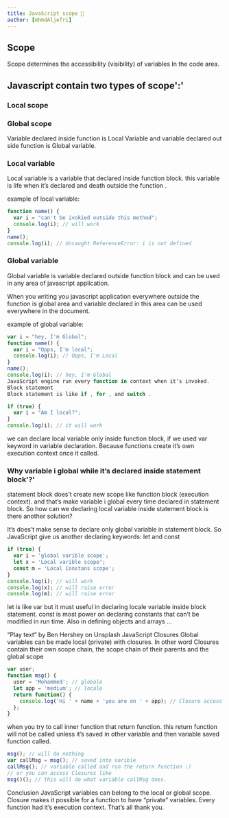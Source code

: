 ```yaml
---
title: JavaScript scope 👊
author: [mhmdAljefri]
---
```


## Scope

Scope determines the accessibility (visibility) of variables In the code area.

## Javascript contain two types of scope':'

### Local scope

### Global scope

Variable declared inside function is Local Variable and variable declared out side function is Global variable.

### Local variable

Local variable is a variable that declared inside function block. this variable is life when it’s declared and death outside the function .

example of local variable:

```javascript
function name() {
  var i = "can't be ivokied outside this method";
  console.log(i); // will work
}
name();
console.log(i); // Uncaught ReferenceError: i is not defined
```

### Global variable

Global variable is variable declared outside function block and can be used in any area of javascript application.

When you writing you javascript application everywhere outside the function is global area and variable declared in this area can be used everywhere in the document.

example of global variable:

```javascript
var i = "hey, I'm Global";
function name() {
  var i = "Opps, I'm local";
  console.log(i); // Opps, I'm Local
}
name();
console.log(i); // hey, I'm Global
JavaScript engine run every function in context when it’s invoked.
Block statement
Block statement is like if , for , and switch .

if (true) {
  var i = "Am I local?";
}
console.log(i); // it will work
```

we can declare local variable only inside function block, if we used var keyword in variable declaration. Because functions create it’s own execution context once it called.

### Why variable i global while it’s declared inside statement block'?'

statement block does’t create new scope like function block (execution context). and that’s make variable i global every time declared in statement block. So how can we declaring local variable inside statement block is there another solution?

It’s does’t make sense to declare only global variable in statement block. So JavaScript give us another declaring keywords: let and const

```javascript
if (true) {
  var i = 'global varible scope';
  let x = 'Local varible scope';
  const m = 'Local Constans scope';
}
console.log(i); // will work
console.log(x); // will raise error
console.log(m); // will raise error
```

let is like var but it must useful in declaring locale variable inside block statement. const is most power on declaring constants that can’t be modified in run time. Also in defining objects and arrays …

“Play text” by Ben Hershey on Unsplash
JavaScript Closures
Global variables can be made local (private) with closures. In other word Closures contain their own scope chain, the scope chain of their parents and the global scope

```javascript
var user;
function msg() {
  user = 'Mohammed'; // globale
  let app = 'medium'; // locale
  return function() {
    console.log('Hi ' + name + 'you are on ' + app); // Closure access both globale and local
  };
}
```

when you try to call inner function that return function. this return function will not be called unless it’s saved in other variable and then variable saved function called.

```javascript
msg(); // will do nothing
var callMsg = msg(); // saved into varible
callMsg(); // variable called and run the return function :)
// or you can access Closures like
msg()(); // this will do what variable callMsg does.
```

Conclusion
JavaScript variables can belong to the local or global scope.
Closure makes it possible for a function to have “private” variables.
Every function had it’s execution context.
That’s all thank you.
